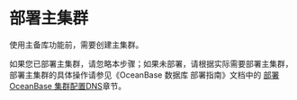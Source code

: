 部署主集群 
==========================

使用主备库功能前，需要创建主集群。

如果您已部署主集群，请忽略本步骤；如果未部署，请根据实际需要部署主集群，部署主集群的具体操作请参见《OceanBase 数据库 部署指南》文档中的 [部署 OceanBase 集群](/zh-CN/3.deploy-the-oceanbase-database/6.deploy-the-oceanbase-cluster/1.optional-configure-dns.md)[配置DNS](t1943334.md#topic-2637814)章节。
